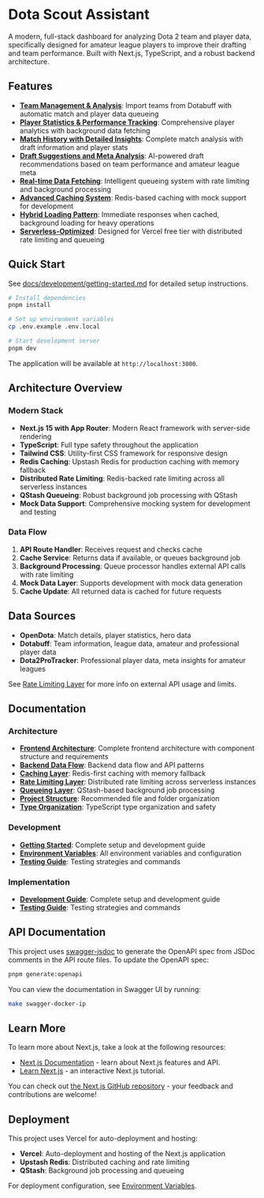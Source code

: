 # Dota Scout Assistant

A modern, full-stack dashboard for analyzing Dota 2 team and player data, specifically designed for amateur league players to improve their drafting and team performance. Built with Next.js, TypeScript, and a robust backend architecture.

## Features

- **[Team Management & Analysis](./docs/architecture/frontend-architecture.md#team-management-page)**: Import teams from Dotabuff with automatic match and player data queueing
- **[Player Statistics & Performance Tracking](./docs/architecture/frontend-architecture.md#player-stats-page)**: Comprehensive player analytics with background data fetching
- **[Match History with Detailed Insights](./docs/architecture/frontend-architecture.md#match-history-page)**: Complete match analysis with draft information and player stats
- **[Draft Suggestions and Meta Analysis](./docs/architecture/frontend-architecture.md#draft-suggestions-page)**: AI-powered draft recommendations based on team performance and amateur league meta
- **[Real-time Data Fetching](./docs/architecture/backend-data-flow.md)**: Intelligent queueing system with rate limiting and background processing
- **[Advanced Caching System](./docs/architecture/caching-layer.md)**: Redis-based caching with mock support for development
- **[Hybrid Loading Pattern](./docs/architecture/frontend-architecture.md#hydration-strategy)**: Immediate responses when cached, background loading for heavy operations
- **[Serverless-Optimized](./docs/architecture/project-structure.md)**: Designed for Vercel free tier with distributed rate limiting and queueing

## Quick Start

See [docs/development/getting-started.md](./docs/development/getting-started.md) for detailed setup instructions.

```bash
# Install dependencies
pnpm install

# Set up environment variables
cp .env.example .env.local

# Start development server
pnpm dev
```

The application will be available at `http://localhost:3000`.

## Architecture Overview

### Modern Stack
- **Next.js 15 with App Router**: Modern React framework with server-side rendering
- **TypeScript**: Full type safety throughout the application
- **Tailwind CSS**: Utility-first CSS framework for responsive design
- **Redis Caching**: Upstash Redis for production caching with memory fallback
- **Distributed Rate Limiting**: Redis-backed rate limiting across all serverless instances
- **QStash Queueing**: Robust background job processing with QStash
- **Mock Data Support**: Comprehensive mocking system for development and testing

### Data Flow
1. **API Route Handler**: Receives request and checks cache
2. **Cache Service**: Returns data if available, or queues background job
3. **Background Processing**: Queue processor handles external API calls with rate limiting
4. **Mock Data Layer**: Supports development with mock data generation
5. **Cache Update**: All returned data is cached for future requests

## Data Sources

- **OpenDota**: Match details, player statistics, hero data
- **Dotabuff**: Team information, league data, amateur and professional player data
- **Dota2ProTracker**: Professional player data, meta insights for amateur leagues

See [Rate Limiting Layer](./docs/architecture/rate-limiting-layer.md) for more info on external API usage and limits.

## Documentation

### Architecture
- **[Frontend Architecture](./docs/architecture/frontend-architecture.md)**: Complete frontend architecture with component structure and requirements
- **[Backend Data Flow](./docs/architecture/backend-data-flow.md)**: Backend data flow and API patterns
- **[Caching Layer](./docs/architecture/caching-layer.md)**: Redis-first caching with memory fallback
- **[Rate Limiting Layer](./docs/architecture/rate-limiting-layer.md)**: Distributed rate limiting across serverless instances
- **[Queueing Layer](./docs/architecture/queueing-layer.md)**: QStash-based background job processing
- **[Project Structure](./docs/architecture/project-structure.md)**: Recommended file and folder organization
- **[Type Organization](./docs/architecture/type-organization.md)**: TypeScript type organization and safety

### Development
- **[Getting Started](./docs/development/getting-started.md)**: Complete setup and development guide
- **[Environment Variables](./docs/development/environment-variables.md)**: All environment variables and configuration
- **[Testing Guide](./docs/development/testing.md)**: Testing strategies and commands

### Implementation
- **[Development Guide](./docs/development/getting-started.md)**: Complete setup and development guide
- **[Testing Guide](./docs/development/testing.md)**: Testing strategies and commands

## API Documentation

This project uses [swagger-jsdoc](https://github.com/Surnet/swagger-jsdoc) to generate the OpenAPI spec from JSDoc comments in the API route files. To update the OpenAPI spec:

```sh
pnpm generate:openapi
```

You can view the documentation in Swagger UI by running:

```sh
make swagger-docker-ip
```

## Learn More

To learn more about Next.js, take a look at the following resources:

- [Next.js Documentation](https://nextjs.org/docs) - learn about Next.js features and API.
- [Learn Next.js](https://nextjs.org/learn) - an interactive Next.js tutorial.

You can check out [the Next.js GitHub repository](https://github.com/vercel/next.js) - your feedback and contributions are welcome!

## Deployment

This project uses Vercel for auto-deployment and hosting:

- **Vercel**: Auto-deployment and hosting of the Next.js application
- **Upstash Redis**: Distributed caching and rate limiting
- **QStash**: Background job processing and queueing

For deployment configuration, see [Environment Variables](./docs/development/environment-variables.md).
